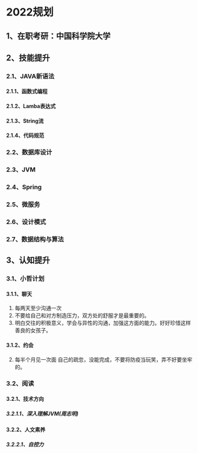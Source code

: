 # 2022规划
## 1、在职考研：中国科学院大学
## 2、技能提升
### 2.1、JAVA新语法
#### 2.1.1、函数式编程
#### 2.1.2、Lamba表达式
#### 2.1.3、String流
#### 2.1.4、代码规范
### 2.2、数据库设计
### 2.3、JVM
### 2.4、Spring
### 2.5、微服务
### 2.6、设计模式
### 2.7、数据结构与算法
## 3、认知提升
### 3.1、小哲计划
#### 3.1.1、聊天
1. 每两天至少沟通一次
2. 不要给自己和对方制造压力，双方处的舒服才是最重要的。
3. 明白交往的积极意义，学会与异性的沟通，加强这方面的能力。好好珍惜这样善良的女孩子。
#### 3.1.2、约会
2. 每半个月见一次面
自己的疏忽，没能完成，不要将防疫当玩笑，弄不好要坐牢的。
### 3.2、阅读
#### 3.2.1、技术方向
##### 3.2.1.1、深入理解JVM(周志明)
#### 3.2.2、人文素养
##### 3.2.2.1、自控力
